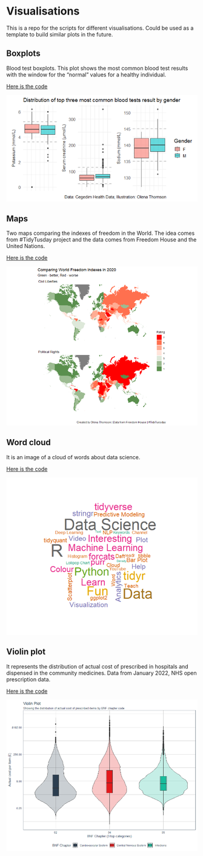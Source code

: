 # Visualisations
 
This is a repo for the scripts for different visualisations. Could be used as a template to build similar plots in the future.

## Boxplots

Blood test boxplots. This plot shows the most common blood test results with the window for the “normal” values for a healthy individual.

[ Here is the code ](Boxplots/Boxplots_published.R)

![Boxplots](Boxplots/Q6Plot.png)

## Maps

Two maps comparing the indexes of freedom in the World. The idea comes from #TidyTusday project and the data comes from Freedom House and the United Nations.

[ Here is the code ](Maps_2022_03_TidyTuesday/Map_freedom_index_published.R)

![Maps](Maps_2022_03_TidyTuesday/Map_Comparing_Civil_lib_Polit_Rights.png)

## Word cloud

It is an image of a cloud of words about data science.

[ Here is the code ](wordcloud/wordcloud_script.R)

![cloud](wordcloud/word_cloud.png)

## Violin plot

It represents the distribution of actual cost of prescribed in hospitals and dispensed in the community medicines.
Data from January 2022, NHS open prescription data.


[ Here is the code ](violin_plot/Violin_plot_hosp_prescrip.R)

![violin](violin_plot/Violin_plot_hosp_prescrip.png)